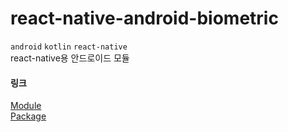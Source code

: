 # react-native-android-biometric
`android` `kotlin` `react-native`  
react-native용 안드로이드 모듈  
#### 링크
[Module](https://github.com/yiyeop/react-native-android-biometric/blob/main/android/app/src/main/java/com/rnandroidbiometric/RNBiometricModule.kt)  
[Package](https://github.com/yiyeop/react-native-android-biometric/blob/main/android/app/src/main/java/com/rnandroidbiometric/RNBiometricPackage.kt)
